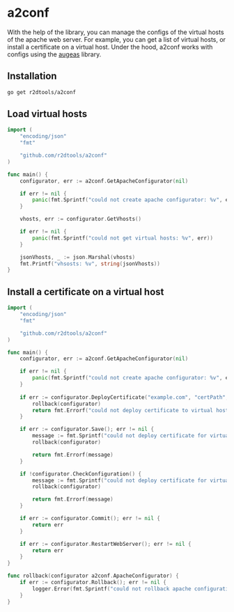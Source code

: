 # a2conf
With the help of the library, you can manage the configs of the virtual hosts of the apache web server. For example, you can get a list of virtual hosts, or install a certificate on a virtual host. Under the hood, a2conf works with configs using the [augeas](https://augeas.net/) library.

## Installation
```bash
go get r2dtools/a2conf
```

## Load virtual hosts
```go
import (
	"encoding/json"
	"fmt"

	"github.com/r2dtools/a2conf"
)

func main() {
	configurator, err := a2conf.GetApacheConfigurator(nil)

	if err != nil {
		panic(fmt.Sprintf("could not create apache configurator: %v", err))
	}

	vhosts, err := configurator.GetVhosts()

	if err != nil {
		panic(fmt.Sprintf("could not get virtual hosts: %v", err))
	}

	jsonVhosts, _ := json.Marshal(vhosts)
	fmt.Printf("vhsosts: %v", string(jsonVhosts))
}
```

## Install a certificate on a virtual host
```go
import (
	"encoding/json"
	"fmt"

	"github.com/r2dtools/a2conf"
)

func main() {
	configurator, err := a2conf.GetApacheConfigurator(nil)

	if err != nil {
		panic(fmt.Sprintf("could not create apache configurator: %v", err))
	}
	
	if err := configurator.DeployCertificate("example.com", "certPath", "certKeyPath", "chainPath", "fullChainPath"); err != nil {
		rollback(configurator)
		return fmt.Errorf("could not deploy certificate to virtual host '%s': %v", vhost.ServerName, err)
	}

	if err := configurator.Save(); err != nil {
		message := fmt.Sprintf("could not deploy certificate for virtual host '%s': could not save changes for apache configuration: %v", vhost.ServerName, err)
		rollback(configurator)

		return fmt.Errorf(message)
	}

	if !configurator.CheckConfiguration() {
		message := fmt.Sprintf("could not deploy certificate for virtual host '%s': apache configuration is invalid.", vhost.ServerName)
		rollback(configurator)

		return fmt.Errorf(message)
	}

	if err := configurator.Commit(); err != nil {
		return err
	}

	if err := configurator.RestartWebServer(); err != nil {
		return err
	}
}

func rollback(configurator a2conf.ApacheConfigurator) {
	if err := configurator.Rollback(); err != nil {
		logger.Error(fmt.Sprintf("could not rollback apache configuration: %v", err))
	}
}
```
